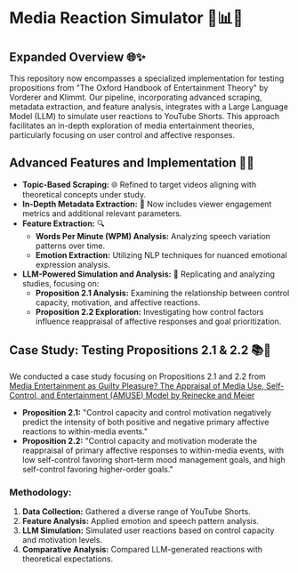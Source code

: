 # Media Reaction Simulator 🚀📊🎥

## Expanded Overview 🌐✨
This repository now encompasses a specialized implementation for testing propositions from "The Oxford Handbook of Entertainment Theory" by Vorderer and Klimmt. Our pipeline, incorporating advanced scraping, metadata extraction, and feature analysis, integrates with a Large Language Model (LLM) to simulate user reactions to YouTube Shorts. This approach facilitates an in-depth exploration of media entertainment theories, particularly focusing on user control and affective responses.

## Advanced Features and Implementation 🌟🔧
- **Topic-Based Scraping:** 🌐 Refined to target videos aligning with theoretical concepts under study.
- **In-Depth Metadata Extraction:** 📝 Now includes viewer engagement metrics and additional relevant parameters.
- **Feature Extraction:** 🔍
  - **Words Per Minute (WPM) Analysis:** Analyzing speech variation patterns over time.
  - **Emotion Extraction:** Utilizing NLP techniques for nuanced emotional expression analysis.
- **LLM-Powered Simulation and Analysis:** 🧠 Replicating and analyzing studies, focusing on:
  - **Proposition 2.1 Analysis:** Examining the relationship between control capacity, motivation, and affective reactions.
  - **Proposition 2.2 Exploration:** Investigating how control factors influence reappraisal of affective responses and goal prioritization.

## Case Study: Testing Propositions 2.1 & 2.2 📚🔬
We conducted a case study focusing on Propositions 2.1 and 2.2 from [Media Entertainment as Guilty Pleasure? The Appraisal of
Media Use, Self-Control, and Entertainment (AMUSE) Model by Reinecke and Meier](https://doi.org/10.1093/oxfordhb/9780190072216.013.12)

- **Proposition 2.1:** "Control capacity and control motivation negatively predict the intensity of both positive and negative primary affective reactions to within-media events."
- **Proposition 2.2:** "Control capacity and motivation moderate the reappraisal of primary affective responses to within-media events, with low self-control favoring short-term mood management goals, and high self-control favoring higher-order goals."

### Methodology:
1. **Data Collection:** Gathered a diverse range of YouTube Shorts.
2. **Feature Analysis:** Applied emotion and speech pattern analysis.
3. **LLM Simulation:** Simulated user reactions based on control capacity and motivation levels.
4. **Comparative Analysis:** Compared LLM-generated reactions with theoretical expectations.

